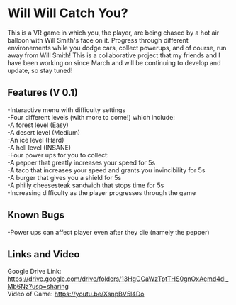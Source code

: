 # Will Will Catch You?

This is a VR game in which you, the player, are being chased by a hot air balloon with Will Smith's face on it. Progress through different environements while you dodge cars, collect powerups, and of course, run away from Will Smith! This is a collaborative project that my friends and I have been working on since March and will be continuing to develop and update, so stay tuned!  
  
## Features (V 0.1)
-Interactive menu with difficulty settings  
-Four different levels (with more to come!) which include:  
  -A forest level (Easy)  
  -A desert level (Medium)  
  -An ice level (Hard)  
  -A hell level (INSANE)  
-Four power ups for you to collect:  
  -A pepper that greatly increases your speed for 5s  
  -A taco that increases your speed and grants you invincibility for 5s  
  -A burger that gives you a shield for 5s  
  -A philly cheesesteak sandwich that stops time for 5s  
-Increasing difficulty as the player progresses through the game  

## Known Bugs      
-Power ups can affect player even after they die (namely the pepper)  

## Links and Video

Google Drive Link: https://drive.google.com/drive/folders/13HgGGaWzTptTHS0gnOxAemd4di_Mb6Nz?usp=sharing  
Video of Game: https://youtu.be/XsnpBV5l4Do  
